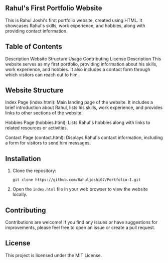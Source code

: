 ## Rahul's First Portfolio Website

This is Rahul Joshi's first portfolio website, created using HTML. It showcases Rahul's skills, work experience, and hobbies, along with providing contact information.

## Table of Contents

Description
Website Structure
Usage
Contributing
License
Description
This website serves as my first portfolio, providing information about his skills, work experience, and hobbies. It also includes a contact form through which visitors can reach out to him.

## Website Structure

Index Page (index.html): Main landing page of the website. It includes a brief introduction about Rahul, lists his skills, work experience, and provides links to other sections of the website.

Hobbies Page (hobbies.html): Lists Rahul's hobbies along with links to related resources or activities.

Contact Page (contact.html): Displays Rahul's contact information, including a form for visitors to send him messages.

## Installation

1. Clone the repository:

    ```
    git clone https://github.com/Rahuljoshi07/Portfolio-I.git
    ```

2. Open the `index.html` file in your web browser to view the website locally.

## Contributing

Contributions are welcome! If you find any issues or have suggestions for improvements, please feel free to open an issue or create a pull request.

## License

This project is licensed under the MIT License.

